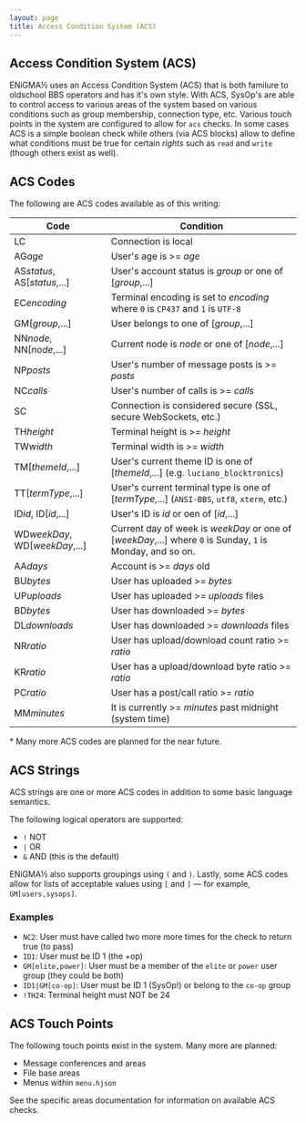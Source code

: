 ```yaml
---
layout: page
title: Access Condition System (ACS)
---
```


## Access Condition System (ACS)
ENiGMA½ uses an Access Condition System (ACS) that is both familure to oldschool BBS operators and has it's own style. With ACS, SysOp's are able to control access to various areas of the system based on various conditions such as group membership, connection type, etc. Various touch points in the system are configured to allow for `acs` checks. In some cases ACS is a simple boolean check while others (via ACS blocks) allow to define what conditions must be true for certain _rights_ such as `read` and `write` (though others exist as well).

## ACS Codes
The following are ACS codes available as of this writing:

| Code | Condition |
|------|-------------|
| LC | Connection is local |
| AG<i>age</i> | User's age is >= _age_ |
| AS<i>status</i>, AS[_status_,...] | User's account status is _group_ or one of [_group_,...] |
| EC<i>encoding</i> | Terminal encoding is set to _encoding_ where `0` is `CP437` and `1` is `UTF-8` |
| GM[_group_,...] | User belongs to one of [_group_,...] |
| NN<i>node</i>, NN[_node_,...] | Current node is _node_ or one of [_node_,...] |
| NP<i>posts</i> | User's number of message posts is >= _posts_ |
| NC<i>calls</i> | User's number of calls is >= _calls_ |
| SC | Connection is considered secure (SSL, secure WebSockets, etc.) |
| TH<i>height</i> | Terminal height is >= _height_ |
| TW<i>width</i> | Terminal width is >= _width_ |
| TM[_themeId_,...] | User's current theme ID is one of [_themeId_,...] (e.g. `luciano_blocktronics`) |
| TT[_termType_,...] | User's current terminal type is one of [_termType_,...] (`ANSI-BBS`, `utf8`, `xterm`, etc.) |
| ID<i>id</i>, ID[_id_,...] | User's ID is _id_ or oen of [_id_,...] |
| WD<i>weekDay</i>, WD[_weekDay_,...] | Current day of week is _weekDay_ or one of [_weekDay_,...] where `0` is Sunday, `1` is Monday, and so on. |
| AA<i>days</i> | Account is >= _days_ old |
| BU<i>bytes</i> | User has uploaded >= _bytes_ |
| UP<i>uploads</i> | User has uploaded >= _uploads_ files |
| BD<i>bytes</i> | User has downloaded >= _bytes_ |
| DL<i>downloads</i> | User has downloaded >= _downloads_ files |
| NR<i>ratio</i> | User has upload/download count ratio >= _ratio_ |
| KR<i>ratio</i> | User has a upload/download byte ratio >= _ratio_ |
| PC<i>ratio</i> | User has a post/call ratio >= _ratio_ |
| MM<i>minutes</i> | It is currently >= _minutes_ past midnight (system time)

\* Many more ACS codes are planned for the near future.

## ACS Strings
ACS strings are one or more ACS codes in addition to some basic language semantics. 

The following logical operators are supported:
* `!` NOT
* `|` OR
* `&` AND (this is the default)

ENiGMA½ also supports groupings using `(` and `)`. Lastly, some ACS codes allow for lists of acceptable values using `[` and `]` — for example, `GM[users,sysops]`.

### Examples
* `NC2`: User must have called two more more times for the check to return true (to pass)
* `ID1`: User must be ID 1 (the +op)
* `GM[elite,power]`: User must be a member of the `elite` or `power` user group (they could be both)
* `ID1|GM[co-op]`: User must be ID 1 (SysOp!) or belong to the `co-op` group
* `!TH24`: Terminal height must NOT be 24


## ACS Touch Points
The following touch points exist in the system. Many more are planned:

* Message conferences and areas
* File base areas
* Menus within `menu.hjson`

See the specific areas documentation for information on available ACS checks.

